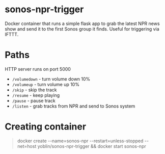 # sonos-npr-trigger

Docker container that runs a simple flask app to grab the latest NPR news show and send it to the first Sonos group it finds. Useful for triggering via IFTTT.

# Paths

HTTP server runs on port 5000

* `/volumedown` - turn volume down 10%
* `/volumeup` - turn volume up 10%
* `/skip` - skip the track
* `/resume` - keep playing
* `/pause` - pause track
* `/listen` - grab tracks from NPR and send to Sonos system

# Creating container

> docker create --name=sonos-npr --restart=unless-stopped --net=host yoblin/sonos-npr-trigger && docker start sonos-npr
